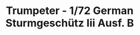 ---
layout: product
title: "Trumpeter - 1/72 German Sturmgeschütz Iii Ausf. B"
price: "1700" 
desc: "N/A"
img_path: "/assets/img/TRU07256.webp"
brand: "N/A"
available: false
special_offer: false
new: false
soon: false
cat: "010000"
subcat: "013400"
subsubcat: "0N/A"
sifra: "TRU07256"
popular: false
spec: false
---